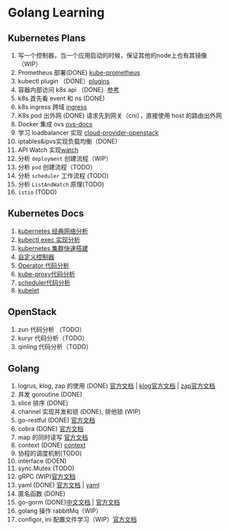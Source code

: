 # Golang Learning

## Kubernetes Plans
1. 写一个控制器，当一个应用启动的时候，保证其他的node上也有其镜像（WIP）
2. Prometheus 部署(DONE) [kube-prometheus](https://github.com/coreos/kube-prometheus)
3. kubectl plugin （DONE）[plugins](https://github.com/ahmetb/kubectx)
4. 容器内部访问 k8s api （DONE）[参考](https://www.jianshu.com/p/b1a723033a3c)
5. k8s 首先看 event 和 ns (DONE)
6. k8s ingress 跨域 [ingress](https://blog.csdn.net/u012375924/article/details/94360425)
7. K8s pod 出外网 (DONE) 请求先到网关（cni），直接使用 host 的路由出外网
8. Docker 集成 ovs [ovs-docs](https://docs.openvswitch.org/en/latest/intro/install/general/#obtaining-open-vswitch-sources)
9.  学习 loadbalancer 实现 [cloud-provider-openstack](https://github.com/kubernetes/cloud-provider-openstack)
10. iptables&ipvs实现负载均衡（DONE)
11. API Watch 实现[watch](https://www.jianshu.com/p/1cb577f750f0)
12. 分析 `deployment` 创建流程（WIP）
13. 分析 `pod` 创建流程（TODO）
14. 分析 `scheduler` 工作流程 (TODO)
15. 分析 `ListAndWatch` 原理(TODO)
16. `istio` (TODO)

## Kubernetes Docs
1. [kubernetes 经典网络分析](./doc/network.md)
2. [kubectl exec 实现分析](./doc/kubernetes/kubeexec.md)
3. [kubernetes 集群快速搭建](https://github.com/caoyingjunz/kubez-ansible)
4. [自定义控制器](./doc/kubernetes/controller.md)
5. [Operator 代码分析](./doc/kubernetes/operator.md)
6. [kube-proxy代码分析](https://github.com/caoyingjunz/kubezspaces/blob/master/docs/kubernetes/kube-proxy.md)
7. [scheduler代码分析](TODO)
8. [kubelet](TODO)

## OpenStack
1. zun 代码分析 （TODO）
2. kuryr 代码分析（TODO）
3. qinling 代码分析（TODO）

## Golang
1. logrus, klog, zap 的使用 (DONE) [官方文档](https://github.com/sirupsen/logrus) | [klog官方文档](https://github.com/kubernetes/klog) | [zap官方文档](https://github.com/uber-go/zap)
2. 并发 goroutine (DONE)
3. slice 排序 (DONE)
4. channel 实现并发和锁 (DONE), 排他锁 (WIP)
5. go-restful (DONE) [官方文档](https://github.com/emicklei/go-restful)
6. cobra (DONE) [官方文档](https://github.com/spf13/cobra)
7. map 的同时读写 [官方文档](https://golang.org/pkg/sync/#Map)
8. context (DONE) [context](https://mp.weixin.qq.com/s/GpVy1eB5Cz_t-dhVC6BJNw)
9. 协程的调度机制(TODO)
10. interface (DOEN)
11. sync.Mutex (TODO)
12. gRPC (WIP)[官方文档](https://github.com/grpc/grpc-go)
13. yaml (DONE) [官方文档](https://github.com/go-yaml/yaml) | [yaml](https://www.jianshu.com/p/84499381a7da)
14. 匿名函数 (DONE)
15. go-gorm (DONE)[中文文档](http://gorm.book.jasperxu.com/) | [官方文档](https://github.com/go-gorm/gorm)
16. golang 操作 rabbitMq（WIP）
17. configor, ini 配置文件学习（WIP）[官方文档](https://github.com/jinzhu/configor)
